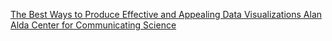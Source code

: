 [The Best Ways to Produce Effective and Appealing Data Visualizations   Alan Alda Center for Communicating Science](https://qi.tc/qi/112776)
